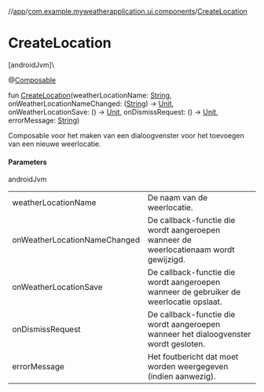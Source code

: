 //[app](../../index.md)/[com.example.myweatherapplication.ui.components](index.md)/[CreateLocation](-create-location.md)

# CreateLocation

[androidJvm]\

@[Composable](https://developer.android.com/reference/kotlin/androidx/compose/runtime/Composable.html)

fun [CreateLocation](-create-location.md)(weatherLocationName: [String](https://kotlinlang.org/api/latest/jvm/stdlib/kotlin/-string/index.html), onWeatherLocationNameChanged: ([String](https://kotlinlang.org/api/latest/jvm/stdlib/kotlin/-string/index.html)) -&gt; [Unit](https://kotlinlang.org/api/latest/jvm/stdlib/kotlin/-unit/index.html), onWeatherLocationSave: () -&gt; [Unit](https://kotlinlang.org/api/latest/jvm/stdlib/kotlin/-unit/index.html), onDismissRequest: () -&gt; [Unit](https://kotlinlang.org/api/latest/jvm/stdlib/kotlin/-unit/index.html), errorMessage: [String](https://kotlinlang.org/api/latest/jvm/stdlib/kotlin/-string/index.html))

Composable voor het maken van een dialoogvenster voor het toevoegen van een nieuwe weerlocatie.

#### Parameters

androidJvm

| | |
|---|---|
| weatherLocationName | De naam van de weerlocatie. |
| onWeatherLocationNameChanged | De callback-functie die wordt aangeroepen wanneer de weerlocatienaam wordt gewijzigd. |
| onWeatherLocationSave | De callback-functie die wordt aangeroepen wanneer de gebruiker de weerlocatie opslaat. |
| onDismissRequest | De callback-functie die wordt aangeroepen wanneer het dialoogvenster wordt gesloten. |
| errorMessage | Het foutbericht dat moet worden weergegeven (indien aanwezig). |
